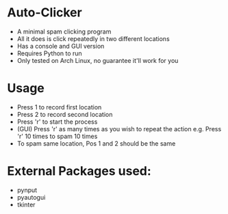 # Auto-Clicker
- A minimal spam clicking program
- All it does is click repeatedly in two different locations
- Has a console and GUI version
- Requires Python to run
- Only tested on Arch Linux, no guarantee it'll work for you

# Usage
- Press 1 to record first location
- Press 2 to record second location
- Press 'r' to start the process
- (GUI) Press 'r' as many times as you wish to repeat the action e.g. Press 'r' 10 times to spam 10 times
- To spam same location, Pos 1 and 2 should be the same

# External Packages used:
- pynput
- pyautogui
- tkinter
